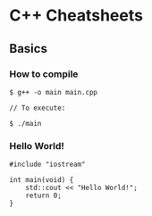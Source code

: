 
# C++ Cheatsheets

## Basics

### How to compile

~~~
$ g++ -o main main.cpp

// To execute:

$ ./main
~~~

### Hello World!

~~~
#include "iostream"

int main(void) {
	std::cout << "Hello World!";
	return 0;
}
~~~
